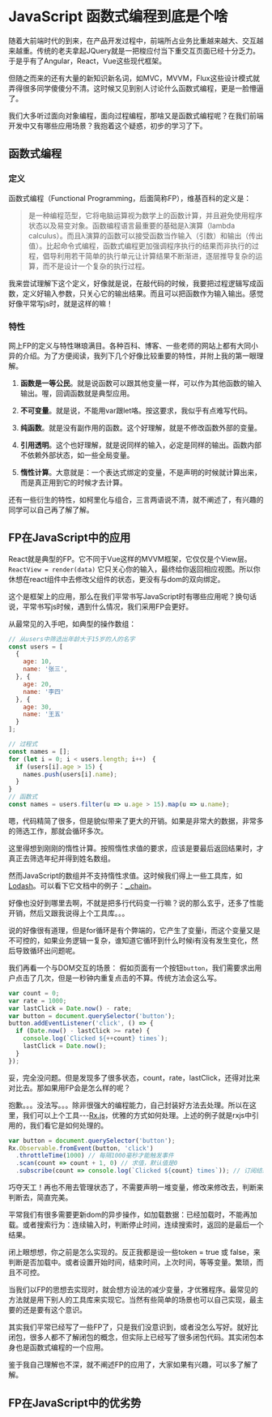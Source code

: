 # JavaScript 函数式编程到底是个啥

随着大前端时代的到来，在产品开发过程中，前端所占业务比重越来越大、交互越来越重。传统的老夫拿起JQuery就是一把梭应付当下重交互页面已经十分乏力。于是乎有了Angular，React，Vue这些现代框架。

但随之而来的还有大量的新知识新名词，如MVC，MVVM，Flux这些设计模式就弄得很多同学傻傻分不清。这时候又见到别人讨论什么函数式编程，更是一脸懵逼了。

我们大多听过面向对象编程，面向过程编程，那啥又是函数式编程呢？在我们前端开发中又有哪些应用场景？我抱着这个疑惑，初步的学习了下。

## 函数式编程

### 定义

函数式编程（Functional Programming，后面简称FP），维基百科的定义是：

>是一种编程范型，它将电脑运算视为数学上的函数计算，并且避免使用程序状态以及易变对象。函数编程语言最重要的基础是λ演算（lambda calculus）。而且λ演算的函数可以接受函数当作输入（引数）和输出（传出值）。比起命令式编程，函数式编程更加强调程序执行的结果而非执行的过程，倡导利用若干简单的执行单元让计算结果不断渐进，逐层推导复杂的运算，而不是设计一个复杂的执行过程。

我来尝试理解下这个定义，好像就是说，在敲代码的时候，我要把过程逻辑写成函数，定义好输入参数，只关心它的输出结果。而且可以把函数作为输入输出。感觉好像平常写js时，就是这样的嘛！

### 特性

网上FP的定义与特性琳琅满目。各种百科、博客、一些老师的网站上都有大同小异的介绍。为了方便阅读，我列下几个好像比较重要的特性，并附上我的第一眼理解。

1. **函数是一等公民**。就是说函数可以跟其他变量一样，可以作为其他函数的输入输出。喔，回调函数就是典型应用。

2. **不可变量**。就是说，不能用var跟let咯。按这要求，我似乎有点难写代码。

3. **纯函数**。就是没有副作用的函数。这个好理解，就是不修改函数外部的变量。

4. **引用透明**。这个也好理解，就是说同样的输入，必定是同样的输出。函数内部不依赖外部状态，如一些全局变量。

5. **惰性计算**。大意就是：一个表达式绑定的变量，不是声明的时候就计算出来，而是真正用到它的时候才去计算。

还有一些衍生的特性，如柯里化与组合，三言两语说不清，就不阐述了，有兴趣的同学可以自己再了解了解。

## FP在JavaScript中的应用

React就是典型的FP。它不同于Vue这样的MVVM框架，它仅仅是个View层。
`ReactView = render(data)` 它只关心你的输入，最终给你返回相应视图。所以你休想在react组件中去修改父组件的状态，更没有与dom的双向绑定。

这个是框架上的应用，那么在我们平常书写JavaScript时有哪些应用呢？换句话说，平常书写js时候，遇到什么情况，我们采用FP会更好。

从最常见的入手吧，如典型的操作数组：
```javascript
// 从users中筛选出年龄大于15岁的人的名字
const users = [
  {
    age: 10,
    name: '张三',
  }, {
    age: 20,
    name: '李四'
  }, {
    age: 30,
    name: '王五'
  }
];

// 过程式
const names = [];
for (let i = 0; i < users.length; i++)　{
  if (users[i].age > 15) {
    names.push(users[i].name);
  }
}
// 函数式
const names = users.filter(u => u.age > 15).map(u => u.name);

```

嗯，代码精简了很多，但是貌似带来了更大的开销。如果是非常大的数据，非常多的筛选工作，那就会循环多次。

这里得想到刚刚的惰性计算。按照惰性求值的要求，应该是要最后返回结果时，才真正去筛选年纪并得到姓名数组。

然而JavaScript的数组并不支持惰性求值。这时候我们得上一些工具库，如[Lodash](https://lodash.com/)。可以看下它文档中的例子：[_.chain](https://lodash.com/docs/4.17.4#chain)。

好像也没好到哪里去啊，不就是把多行代码变一行嘛？说的那么玄乎，还多了性能开销，然后又跟我说得上个工具库。。。

说的好像很有道理，但是for循环是有个弊端的，它产生了变量i，而这个变量又是不可控的，如果业务逻辑一复杂，谁知道它循环到什么时候i有没有发生变化，然后导致循环出问题呢。

我们再看一个与DOM交互的场景：
假如页面有一个按钮`button`，我们需要求出用户点击了几次，但是一秒钟内重复点击的不算。传统方法会这么写。
``` javascript
var count = 0;
var rate = 1000;
var lastClick = Date.now() - rate;
var button = document.querySelector('button');
button.addEventListener('click', () => {
  if (Date.now() - lastClick >= rate) {
    console.log(`Clicked ${++count} times`);
    lastClick = Date.now();
  }
});
```
妥，完全没问题。但是发现多了很多状态，count，rate，lastClick，还得对比来对比去。那如果用FP会是怎么样的呢？

抱歉。。。没法写。。。除非很强大的编程能力，自己封装好方法去处理。所以在这里，我们可以上个工具---[Rx.js](http://reactivex.io/rxjs/manual/overview.html)，优雅的方式如何处理。上述的例子就是rxjs中引用的，我们看它是如何处理的。

``` javascript
var button = document.querySelector('button');
Rx.Observable.fromEvent(button, 'click')
  .throttleTime(1000) // 每隔1000毫秒才能触发事件
  .scan(count => count + 1, 0) // 求值，默认值是0
  .subscribe(count => console.log(`Clicked ${count} times`)); // 订阅结果、输出值
```
巧夺天工！再也不用去管理状态了，不需要声明一堆变量，修改来修改去，判断来判断去，简直完美。

平常我们有很多需要更新dom的异步操作，如加载数据：已经加载时，不能再加载。或者搜索行为：连续输入时，判断停止时间，连续搜索时，返回的是最后一个结果。

闭上眼想想，你之前是怎么实现的。反正我都是设一些token = true 或 false，来判断是否加载中。或者设置开始时间，结束时间，上次时间，等等变量。繁琐，而且不可控。

当我们以FP的思想去实现时，就会想方设法的减少变量，才优雅程序。最常见的方法就是用下别人的工具库来实现它。当然有些简单的场景也可以自己实现，最主要的还是要有这个意识。

其实我们平常已经写了一些FP了，只是我们没意识到，或者没怎么写好。就好比闭包，很多人都不了解闭包的概念，但实际上已经写了很多闭包代码。其实闭包本身也是函数式编程的一个应用。

鉴于我自己理解也不深，就不阐述FP的应用了，大家如果有兴趣，可以多了解了解。

## FP在JavaScript中的优劣势


